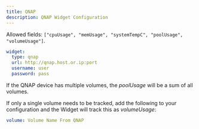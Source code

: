 ```yaml
---
title: QNAP
description: QNAP Widget Configuration
---
```


Allowed fields: `["cpuUsage", "memUsage", "systemTempC", "poolUsage", "volumeUsage"]`.

```yaml
widget:
  type: qnap
  url: http://qnap.host.or.ip:port
  username: user
  password: pass
```

If the QNAP device has multiple volumes, the _poolUsage_ will be a sum of all volumes.

If only a single volume needs to be tracked, add the following to your configuration and the Widget will track this as _volumeUsage_:

```yaml
volume: Volume Name From QNAP
```
